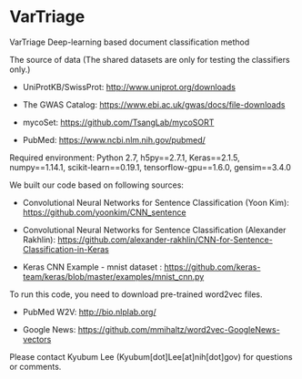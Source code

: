 # VarTriage

VarTriage Deep-learning based document classification method

The source of data (The shared datasets are only for testing the classifiers only.)
- UniProtKB/SwissProt: http://www.uniprot.org/downloads

- The GWAS Catalog: https://www.ebi.ac.uk/gwas/docs/file-downloads

- mycoSet: https://github.com/TsangLab/mycoSORT

- PubMed: https://www.ncbi.nlm.nih.gov/pubmed/


Required environment: 
Python 2.7, 
h5py==2.7.1, 
Keras==2.1.5, 
numpy==1.14.1, 
scikit-learn==0.19.1, 
tensorflow-gpu==1.6.0, 
gensim==3.4.0

We built our code based on following sources: 

- Convolutional Neural Networks for Sentence Classification (Yoon Kim): https://github.com/yoonkim/CNN_sentence

- Convolutional Neural Networks for Sentence Classification (Alexander Rakhlin): https://github.com/alexander-rakhlin/CNN-for-Sentence-Classification-in-Keras

- Keras CNN Example - mnist dataset : https://github.com/keras-team/keras/blob/master/examples/mnist_cnn.py

To run this code, you need to download pre-trained word2vec files.

 - PubMed W2V: http://bio.nlplab.org/ 
 
 - Google News: https://github.com/mmihaltz/word2vec-GoogleNews-vectors


Please contact Kyubum Lee (Kyubum[dot]Lee[at]nih[dot]gov) for questions or comments.
